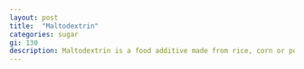 ```yaml
---
layout: post
title:  "Maltodextrin"
categories: sugar
gi: 130
description: Maltodextrin is a food additive made from rice, corn or potato. It is used as a filler, to create a fat-like texture in processed foods and increases shelf life. It is digested very quickly thus, the sugar content is stored as fat.
---
```


